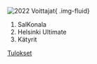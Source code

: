 ![2022 Voittajat](/images/jss2022-voittajat.jpg){ .img-fluid}
1. SalKonala
2. Helsinki Ultimate
3. Kätyrit

[Tulokset](/tulokset/2022/)
